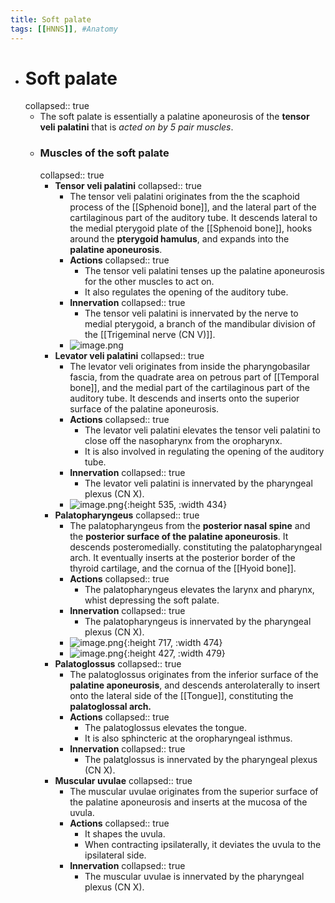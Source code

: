 ```yaml
---
title: Soft palate
tags: [[HNNS]], #Anatomy 
---
```


- # Soft palate
  collapsed:: true
	- The soft palate is essentially a palatine aponeurosis of the **tensor veli palatini** that is *acted on by 5 pair muscles*.
	- ### Muscles of the soft palate
	  collapsed:: true
		- **Tensor veli palatini**
		  collapsed:: true
			- The tensor veli palatini originates from the the scaphoid process of the [[Sphenoid bone]], and the lateral part of the cartilaginous part of the auditory tube. It descends lateral to the medial pterygoid plate of the [[Sphenoid bone]], hooks around the **pterygoid hamulus**, and expands into the **palatine aponeurosis**.
			- **Actions**
			  collapsed:: true
				- The tensor veli palatini tenses up the palatine aponeurosis for the other muscles to act on.
				- It also regulates the opening of the auditory tube.
			- **Innervation**
			  collapsed:: true
				- The tensor veli palatini is innervated by the nerve to medial pterygoid, a branch of the mandibular division of the [[Trigeminal nerve (CN V)]].
			- ![image.png](../assets/image_1672653116986_0.png)
		- **Levator veli palatini**
		  collapsed:: true
			- The levator veli originates from inside the pharyngobasilar fascia, from the quadrate area on petrous part of [[Temporal bone]], and the medial part of the cartilaginous part of the auditory tube. It descends and inserts onto the superior surface of the palatine aponeurosis.
			- **Actions**
			  collapsed:: true
				- The levator veli palatini elevates the tensor veli palatini to close off the nasopharynx from the oropharynx.
				- It is also involved in regulating the opening of the auditory tube.
			- **Innervation**
			  collapsed:: true
				- The levator veli palatini is innervated by the pharyngeal plexus (CN X).
			- ![image.png](../assets/image_1672653183590_0.png){:height 535, :width 434}
		- **Palatopharyngeus**
		  collapsed:: true
			- The palatopharyngeus from the **posterior nasal spine** and the **posterior surface of the palatine aponeurosis**. It descends posteromedially. constituting the palatopharyngeal arch. It eventually inserts at the posterior border of the thyroid cartilage, and the cornua of the [[Hyoid bone]].
			- **Actions**
			  collapsed:: true
				- The palatopharyngeus elevates the larynx and pharynx, whist depressing the soft palate.
			- **Innervation**
			  collapsed:: true
				- The palatopharyngeus is innervated by the pharyngeal plexus (CN X).
			- ![image.png](../assets/image_1672653293557_0.png){:height 717, :width 474}
			- ![image.png](../assets/image_1672653329269_0.png){:height 427, :width 479}
		- **Palatoglossus**
		  collapsed:: true
			- The palatoglossus originates from the inferior surface of the **palatine aponeurosis**, and descends anterolaterally to insert onto the lateral side of the [[Tongue]], constituting the **palatoglossal arch.**
			- **Actions**
			  collapsed:: true
				- The palatoglossus elevates the tongue.
				- It is also sphincteric at the oropharyngeal isthmus.
			- **Innervation**
			  collapsed:: true
				- The palatglossus is innervated by the pharyngeal plexus (CN X).
		- **Muscular uvulae**
		  collapsed:: true
			- The muscular uvulae originates from the superior surface of the palatine aponeurosis and inserts at the mucosa of the uvula.
			- **Actions**
			  collapsed:: true
				- It shapes the uvula.
				- When contracting ipsilaterally, it deviates the uvula to the ipsilateral side.
			- **Innervation**
			  collapsed:: true
				- The muscular uvulae is innervated by the pharyngeal plexus (CN X).